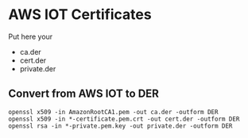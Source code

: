 # AWS IOT Certificates

Put here your

- ca.der
- cert.der
- private.der

## Convert from AWS IOT to DER

```
openssl x509 -in AmazonRootCA1.pem -out ca.der -outform DER
openssl x509 -in *-certificate.pem.crt -out cert.der -outform DER
openssl rsa -in *-private.pem.key -out private.der -outform DER
```
